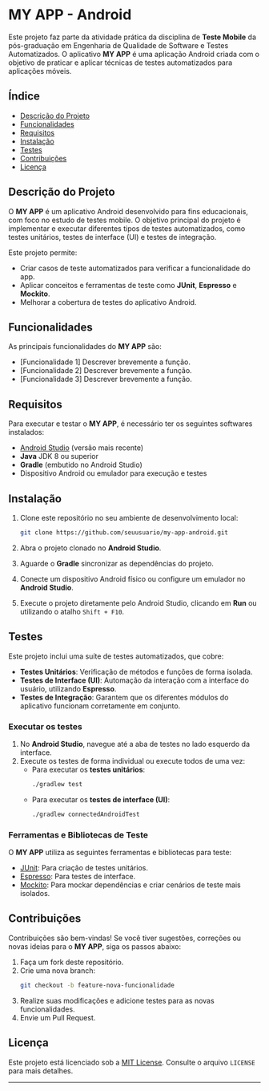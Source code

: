 # MY APP - Android

Este projeto faz parte da atividade prática da disciplina de **Teste Mobile** da pós-graduação em Engenharia de Qualidade de Software e Testes Automatizados. O aplicativo **MY APP** é uma aplicação Android criada com o objetivo de praticar e aplicar técnicas de testes automatizados para aplicações móveis.

## Índice
- [Descrição do Projeto](#descrição-do-projeto)
- [Funcionalidades](#funcionalidades)
- [Requisitos](#requisitos)
- [Instalação](#instalação)
- [Testes](#testes)
- [Contribuições](#contribuições)
- [Licença](#licença)

## Descrição do Projeto

O **MY APP** é um aplicativo Android desenvolvido para fins educacionais, com foco no estudo de testes mobile. O objetivo principal do projeto é implementar e executar diferentes tipos de testes automatizados, como testes unitários, testes de interface (UI) e testes de integração.

Este projeto permite:
- Criar casos de teste automatizados para verificar a funcionalidade do app.
- Aplicar conceitos e ferramentas de teste como **JUnit**, **Espresso** e **Mockito**.
- Melhorar a cobertura de testes do aplicativo Android.

## Funcionalidades

As principais funcionalidades do **MY APP** são:
- [Funcionalidade 1] Descrever brevemente a função.
- [Funcionalidade 2] Descrever brevemente a função.
- [Funcionalidade 3] Descrever brevemente a função.

## Requisitos

Para executar e testar o **MY APP**, é necessário ter os seguintes softwares instalados:

- [Android Studio](https://developer.android.com/studio) (versão mais recente)
- **Java** JDK 8 ou superior
- **Gradle** (embutido no Android Studio)
- Dispositivo Android ou emulador para execução e testes

## Instalação

1. Clone este repositório no seu ambiente de desenvolvimento local:
   ```bash
   git clone https://github.com/seuusuario/my-app-android.git
   ```

2. Abra o projeto clonado no **Android Studio**.

3. Aguarde o **Gradle** sincronizar as dependências do projeto.

4. Conecte um dispositivo Android físico ou configure um emulador no **Android Studio**.

5. Execute o projeto diretamente pelo Android Studio, clicando em **Run** ou utilizando o atalho `Shift + F10`.

## Testes

Este projeto inclui uma suíte de testes automatizados, que cobre:
- **Testes Unitários**: Verificação de métodos e funções de forma isolada.
- **Testes de Interface (UI)**: Automação da interação com a interface do usuário, utilizando **Espresso**.
- **Testes de Integração**: Garantem que os diferentes módulos do aplicativo funcionam corretamente em conjunto.

### Executar os testes

1. No **Android Studio**, navegue até a aba de testes no lado esquerdo da interface.
2. Execute os testes de forma individual ou execute todos de uma vez:
   - Para executar os **testes unitários**:
     ```bash
     ./gradlew test
     ```
   - Para executar os **testes de interface (UI)**:
     ```bash
     ./gradlew connectedAndroidTest
     ```

### Ferramentas e Bibliotecas de Teste

O **MY APP** utiliza as seguintes ferramentas e bibliotecas para teste:
- [JUnit](https://junit.org/junit5/): Para criação de testes unitários.
- [Espresso](https://developer.android.com/training/testing/espresso): Para testes de interface.
- [Mockito](https://site.mockito.org/): Para mockar dependências e criar cenários de teste mais isolados.

## Contribuições

Contribuições são bem-vindas! Se você tiver sugestões, correções ou novas ideias para o **MY APP**, siga os passos abaixo:

1. Faça um fork deste repositório.
2. Crie uma nova branch:
   ```bash
   git checkout -b feature-nova-funcionalidade
   ```
3. Realize suas modificações e adicione testes para as novas funcionalidades.
4. Envie um Pull Request.

## Licença

Este projeto está licenciado sob a [MIT License](https://opensource.org/licenses/MIT). Consulte o arquivo `LICENSE` para mais detalhes.

---
